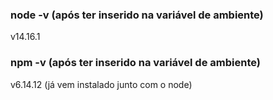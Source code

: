 ### node -v (após ter inserido na variável de ambiente)
v14.16.1

### npm -v (após ter inserido na variável de ambiente)
v6.14.12 (já vem instalado junto com o node)